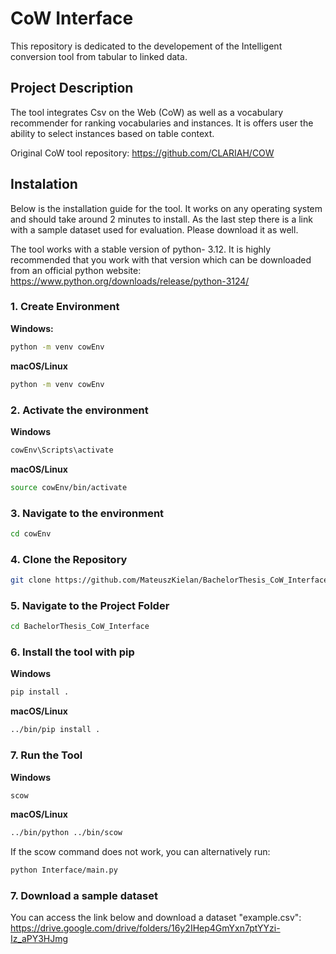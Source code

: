 # **CoW Interface**

This repository is dedicated to the developement of the Intelligent conversion tool from tabular to linked data. 

## **Project Description**

The tool integrates Csv on the Web (CoW) as well as a vocabulary recommender for ranking vocabularies and instances. It is offers user the ability to select instances based on table context.

Original CoW tool repository: https://github.com/CLARIAH/COW

## **Instalation**

Below is the installation guide for the tool. It works on any operating system and should take around 2 minutes to install. As the last step there is a link with a sample dataset used for evaluation. Please download it as well. 

The tool works with a stable version of python- 3.12. It is highly recommended that you work with that version which can be downloaded from an official python website: https://www.python.org/downloads/release/python-3124/

### 1. Create Environment

**Windows:**
```bash
python -m venv cowEnv
```

**macOS/Linux**
```bash
python -m venv cowEnv
```
### 2. Activate the environment

**Windows**
```bash
cowEnv\Scripts\activate
```

**macOS/Linux**
```bash
source cowEnv/bin/activate
```

### 3. Navigate to the environment
```bash
cd cowEnv
```
### 4. Clone the Repository
```bash
git clone https://github.com/MateuszKielan/BachelorThesis_CoW_Interface.git
```

### 5. Navigate to the Project Folder
```bash
cd BachelorThesis_CoW_Interface
```

### 6. Install the tool with pip

**Windows**
```bash
pip install .
```

**macOS/Linux**
```bash
../bin/pip install .
```

### 7. Run the Tool 

**Windows**
```bash
scow
```

**macOS/Linux**
```bash
../bin/python ../bin/scow
```

If the scow command does not work, you can alternatively run:
```bash
python Interface/main.py
```

### 7. Download a sample dataset
You can access the link below and download a dataset "example.csv":
https://drive.google.com/drive/folders/16y2IHep4GmYxn7ptYYzi-Iz_aPY3HJmg


